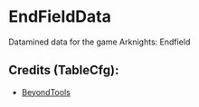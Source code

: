 # EndFieldData
 Datamined data for the game Arknights: Endfield
 
## Credits (TableCfg):
- [BeyondTools](https://git.crepe.moe/rfi/BeyondTools)